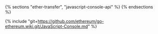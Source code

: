{% sections "ether-transfer", "javascript-console-api" %}
{% endsections %}

{% include "git+https://github.com/ethereum/go-ethereum.wiki.git/JavaScript-Console.md" %}
